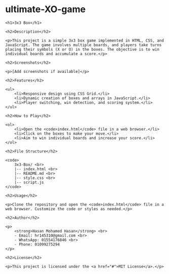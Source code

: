# ultimate-XO-game
<body>

    <h1>3x3 Box</h1>

    <h2>Description</h2>

    <p>This project is a simple 3x3 box game implemented in HTML, CSS, and JavaScript. The game involves multiple boards, and players take turns placing their symbols (X or O) in the boxes. The objective is to win individual boards and accumulate a score.</p>

    <h2>Screenshots</h2>

    <p>[Add screenshots if available]</p>

    <h2>Features</h2>

    <ul>
        <li>Responsive design using CSS Grid.</li>
        <li>Dynamic creation of boxes and arrays in JavaScript.</li>
        <li>Player switching, win detection, and scoring system.</li>
    </ul>

    <h2>How to Play</h2>

    <ol>
        <li>Open the <code>index.html</code> file in a web browser.</li>
        <li>Click on the boxes to make your move.</li>
        <li>Aim to win individual boards and increase your score.</li>
    </ol>

    <h2>File Structure</h2>

    <code>
        3x3-Box/ <br>
        |-- index.html <br>
        |-- README.md <br>
        |-- style.css <br>
        |-- script.js
    </code>

    <h2>Usage</h2>

    <p>Clone the repository and open the <code>index.html</code> file in a web browser. Customize the code or styles as needed.</p>

    <h2>Author</h2>

    <p>
        <strong>Hasan Mohamed Hasan</strong> <br>
        - Email: hr145310@gmail.com <br>
        - WhatsApp: 01554176846 <br>
        - Phone: 01099275294
    </p>

    <h2>License</h2>

    <p>This project is licensed under the <a href="#">MIT License</a>.</p>

</body>